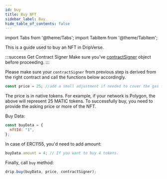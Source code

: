 ```yaml
---
id: buy
title: Buy NFT
sidebar_label: Buy
hide_table_of_contents: false
---
```


import Tabs from '@theme/Tabs';
import TabItem from '@theme/TabItem';

This is a guide used to buy an NFT in DripVerse.

:::success Get Contract Signer
Make sure you've [contractSigner](/sdk/js/init#contract-client) object before proceeding.
:::

Please make sure your `contractSigner` from previous step is derived from the right contract and call the functions below accordingly.

```js
const price = 25; //add a small adjustment if needed to cover the gas fees
```

The price is in native tokens. For example, if your network is Polygon, the above will represent 25 MATIC tokens.
To successfully buy, you need to provide the asking price or more of the NFT.

Buy Data:

```js
const buyData = {
  nftId: "1",
};
```

In case of ERC1155, you'd need to add amount:

```js
buyData.amount = 4; // If you want to buy 4 tokens.
```

Finally, call `buy` method:

```js
drip.buy(buyData, price, contractSigner);
```

